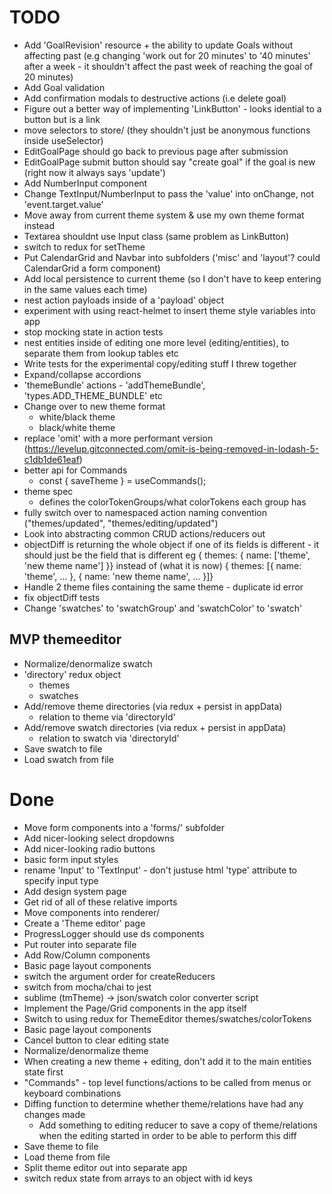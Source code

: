 # TODO

- Add 'GoalRevision' resource + the ability to update Goals without affecting past (e.g changing 'work out for 20 minutes' to '40 minutes' after a week - it shouldn't affect the past week of reaching the goal of 20 minutes)
- Add Goal validation
- Add confirmation modals to destructive actions (i.e delete goal)
- Figure out a better way of implementing 'LinkButton' - looks idential to a button but is a link
- move selectors to store/ (they shouldn't just be anonymous functions inside useSelector)
- EditGoalPage should go back to previous page after submission
- EditGoalPage submit button should say "create goal" if the goal is new (right now it always says 'update')
- Add NumberInput component
- Change TextInput/NumberInput to pass the 'value' into onChange, not 'event.target.value'
- Move away from current theme system & use my own theme format instead
- Textarea shouldnt use Input class (same problem as LinkButton)
- switch to redux for setTheme
- Put CalendarGrid and Navbar into subfolders ('misc' and 'layout'? could CalendarGrid a form component)
- Add local persistence to current theme (so I don't have to keep entering in the same values each time)
- nest action payloads inside of a 'payload' object
- experiment with using react-helmet to insert theme style variables into app
- stop mocking state in action tests
- nest entities inside of editing one more level (editing/entities), to separate them from lookup tables etc
- Write tests for the experimental copy/editing stuff I threw together
- Expand/collapse accordions
- 'themeBundle' actions - 'addThemeBundle', 'types.ADD_THEME_BUNDLE' etc
- Change over to new theme format
  - white/black theme
  - black/white theme
- replace 'omit' with a more performant version (https://levelup.gitconnected.com/omit-is-being-removed-in-lodash-5-c1db1de61eaf)
- better api for Commands
  - const { saveTheme } = useCommands();
- theme spec
  - defines the colorTokenGroups/what colorTokens each group has
- fully switch over to namespaced action naming convention ("themes/updated", "themes/editing/updated")
- Look into abstracting common CRUD actions/reducers out
- objectDiff is returning the whole object if one of its fields is different - it should just be the field that is different eg
  { themes: { name: ['theme', 'new theme name'] }}
  instead of (what it is now)
  { themes: [{ name: 'theme', ... }, { name: 'new theme name', ... }]}
- Handle 2 theme files containing the same theme - duplicate id error
- fix objectDiff tests
- Change 'swatches' to 'swatchGroup' and 'swatchColor' to 'swatch'

## MVP themeeditor

- Normalize/denormalize swatch
- 'directory' redux object
  - themes
  - swatches
- Add/remove theme directories (via redux + persist in appData)
  - relation to theme via 'directoryId'
- Add/remove swatch directories (via redux + persist in appData)
  - relation to swatch via 'directoryId'
- Save swatch to file
- Load swatch from file

# Done

- Move form components into a 'forms/' subfolder
- Add nicer-looking select dropdowns
- Add nicer-looking radio buttons
- basic form input styles
- rename 'Input' to 'TextInput' - don't justuse html 'type' attribute to specify input type
- Add design system page
- Get rid of all of these relative imports
- Move components into renderer/
- Create a 'Theme editor' page
- ProgressLogger should use ds components
- Put router into separate file
- Add Row/Column components
- Basic page layout components
- switch the argument order for createReducers
- switch from mocha/chai to jest
- sublime (tmTheme) -> json/swatch color converter script
- Implement the Page/Grid components in the app itself
- Switch to using redux for ThemeEditor themes/swatches/colorTokens
- Basic page layout components
- Cancel button to clear editing state
- Normalize/denormalize theme
- When creating a new theme + editing, don't add it to the main entities state first
- "Commands" - top level functions/actions to be called from menus or keyboard combinations
- Diffing function to determine whether theme/relations have had any changes made
  - Add something to editing reducer to save a copy of theme/relations when the editing started
    in order to be able to perform this diff
- Save theme to file
- Load theme from file
- Split theme editor out into separate app
- switch redux state from arrays to an object with id keys
